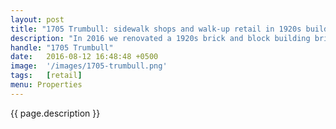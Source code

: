 ```yaml
---
layout: post
title: "1705 Trumbull: sidewalk shops and walk-up retail in 1920s building"
description: "In 2016 we renovated a 1920s brick and block building bringing two retail units to the sidewalk, a walk-up retail unit to the second floor and a residential cedar deck to the rooftop."
handle: "1705 Trumbull"
date:   2016-08-12 16:48:48 +0500
image:  '/images/1705-trumbull.png'
tags:   [retail]
menu: Properties
---
```

{{ page.description }}
